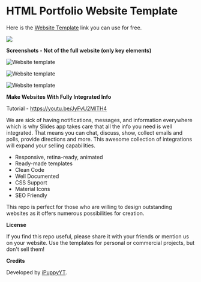# HTML Portfolio Website Template

Here is the [Website Template](https://rekonise.com/portfolio-website-template-frne8) link you can use for free.

[![](https://i.imgur.com/slEPCjb.png)](https://afreetestdomain.ml/)

**Screenshots - Not of the full website (only key elements)**

![Website template](https://i.imgur.com/xaD0Poe.png)

![Website template](https://i.imgur.com/lkWSsBD.png)

![Website template](https://i.imgur.com/FDfsUbH.png)

**Make Websites With Fully Integrated Info**

Tutorial - https://youtu.be/JyFvU2MlTH4

We are sick of having notifications, messages, and information everywhere which is why Slides app takes care that all the info you need is well integrated. That means you can chat, discuss, show, collect emails and polls, provide directions and more. This awesome collection of integrations will expand your selling capabilities.

 -  Responsive, retina-ready, animated
 -  Ready-made templates
 -  Clean Code
 -  Well Documented
 -  CSS Support
 -  Material Icons
 -  SEO Friendly

This repo is perfect for those who are willing to design outstanding websites as it offers numerous possibilities for creation.

**License**

If you find this repo useful, please share it with your friends or mention us on your website. Use the templates for personal or commercial projects, but don't sell them!

**Credits**

Developed by [iPuppyYT](https://ipuppytech.tk/).
